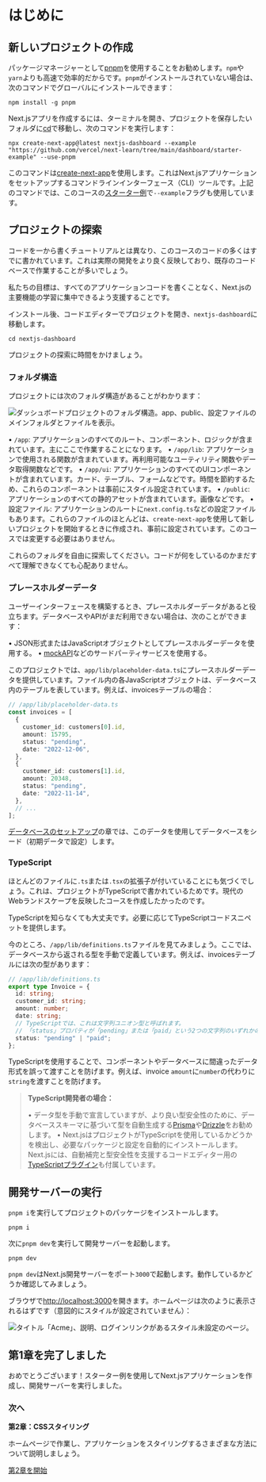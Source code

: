 # はじめに

## 新しいプロジェクトの作成

パッケージマネージャーとして[pnpm](https://pnpm.io/)を使用することをお勧めします。`npm`や`yarn`よりも高速で効率的だからです。`pnpm`がインストールされていない場合は、次のコマンドでグローバルにインストールできます：

```terminal
npm install -g pnpm
```

Next.jsアプリを作成するには、ターミナルを開き、プロジェクトを保存したいフォルダに[cd](https://developer.mozilla.org/en-US/docs/Learn/Tools_and_testing/Understanding_client-side_tools/Command_line#basic_built-in_terminal_commands)で移動し、次のコマンドを実行します：

```terminal
npx create-next-app@latest nextjs-dashboard --example "https://github.com/vercel/next-learn/tree/main/dashboard/starter-example" --use-pnpm
```

このコマンドは[create-next-app](https://nextjs.org/docs/app/api-reference/create-next-app)を使用します。これはNext.jsアプリケーションをセットアップするコマンドラインインターフェース（CLI）ツールです。上記のコマンドでは、このコースの[スターター例](https://github.com/vercel/next-learn/tree/main/dashboard/starter-example)で`--example`フラグも使用しています。

## プロジェクトの探索

コードを一から書くチュートリアルとは異なり、このコースのコードの多くはすでに書かれています。これは実際の開発をより良く反映しており、既存のコードベースで作業することが多いでしょう。

私たちの目標は、すべてのアプリケーションコードを書くことなく、Next.jsの主要機能の学習に集中できるよう支援することです。

インストール後、コードエディターでプロジェクトを開き、`nextjs-dashboard`に移動します。

```terminal
cd nextjs-dashboard
```

プロジェクトの探索に時間をかけましょう。

### フォルダ構造

プロジェクトには次のフォルダ構造があることがわかります：

![ダッシュボードプロジェクトのフォルダ構造。app、public、設定ファイルのメインフォルダとファイルを表示。](https://nextjs.org/_next/image?url=https%3A%2F%2Fh8DxKfmAPhn8O0p3.public.blob.vercel-storage.com%2Flearn%2Fdark%2Flearn-folder-structure.png&w=3840&q=75)

• `/app`: アプリケーションのすべてのルート、コンポーネント、ロジックが含まれています。主にここで作業することになります。
• `/app/lib`: アプリケーションで使用される関数が含まれています。再利用可能なユーティリティ関数やデータ取得関数などです。
• `/app/ui`: アプリケーションのすべてのUIコンポーネントが含まれています。カード、テーブル、フォームなどです。時間を節約するため、これらのコンポーネントは事前にスタイル設定されています。
• `/public`: アプリケーションのすべての静的アセットが含まれています。画像などです。
• 設定ファイル: アプリケーションのルートに`next.config.ts`などの設定ファイルもあります。これらのファイルのほとんどは、`create-next-app`を使用して新しいプロジェクトを開始するときに作成され、事前に設定されています。このコースでは変更する必要はありません。

これらのフォルダを自由に探索してください。コードが何をしているのかまだすべて理解できなくても心配ありません。

### プレースホルダーデータ

ユーザーインターフェースを構築するとき、プレースホルダーデータがあると役立ちます。データベースやAPIがまだ利用できない場合は、次のことができます：

• JSON形式またはJavaScriptオブジェクトとしてプレースホルダーデータを使用する。
• [mockAPI](https://mockapi.io/)などのサードパーティサービスを使用する。

このプロジェクトでは、`app/lib/placeholder-data.ts`にプレースホルダーデータを提供しています。ファイル内の各JavaScriptオブジェクトは、データベース内のテーブルを表しています。例えば、invoicesテーブルの場合：

```typescript
// /app/lib/placeholder-data.ts
const invoices = [
  {
    customer_id: customers[0].id,
    amount: 15795,
    status: "pending",
    date: "2022-12-06",
  },
  {
    customer_id: customers[1].id,
    amount: 20348,
    status: "pending",
    date: "2022-11-14",
  },
  // ...
];
```

[データベースのセットアップ](https://nextjs.org/learn/dashboard-app/setting-up-your-database)の章では、このデータを使用してデータベースをシード（初期データで設定）します。

### TypeScript

ほとんどのファイルに`.ts`または`.tsx`の拡張子が付いていることにも気づくでしょう。これは、プロジェクトがTypeScriptで書かれているためです。現代のWebランドスケープを反映したコースを作成したかったのです。

TypeScriptを知らなくても大丈夫です。必要に応じてTypeScriptコードスニペットを提供します。

今のところ、`/app/lib/definitions.ts`ファイルを見てみましょう。ここでは、データベースから返される型を手動で定義しています。例えば、invoicesテーブルには次の型があります：

```typescript
// /app/lib/definitions.ts
export type Invoice = {
  id: string;
  customer_id: string;
  amount: number;
  date: string;
  // TypeScriptでは、これは文字列ユニオン型と呼ばれます。
  // 「status」プロパティが「pending」または「paid」という2つの文字列のいずれかのみになることを意味します。
  status: "pending" | "paid";
};
```

TypeScriptを使用することで、コンポーネントやデータベースに間違ったデータ形式を誤って渡すことを防げます。例えば、invoice `amount`に`number`の代わりに`string`を渡すことを防げます。

> **TypeScript開発者の場合：**
>
> • データ型を手動で宣言していますが、より良い型安全性のために、データベーススキーマに基づいて型を自動生成する[Prisma](https://www.prisma.io/)や[Drizzle](https://orm.drizzle.team/)をお勧めします。
> • Next.jsはプロジェクトがTypeScriptを使用しているかどうかを検出し、必要なパッケージと設定を自動的にインストールします。Next.jsには、自動補完と型安全性を支援するコードエディター用の[TypeScriptプラグイン](https://nextjs.org/docs/app/building-your-application/configuring/typescript#typescript-plugin)も付属しています。

## 開発サーバーの実行

`pnpm i`を実行してプロジェクトのパッケージをインストールします。

```terminal
pnpm i
```

次に`pnpm dev`を実行して開発サーバーを起動します。

```terminal
pnpm dev
```

`pnpm dev`はNext.js開発サーバーをポート`3000`で起動します。動作しているかどうか確認してみましょう。

ブラウザで[http://localhost:3000](http://localhost:3000/)を開きます。ホームページは次のように表示されるはずです（意図的にスタイルが設定されていません）：

![タイトル「Acme」、説明、ログインリンクがあるスタイル未設定のページ。](https://nextjs.org/_next/image?url=https%3A%2F%2Fh8DxKfmAPhn8O0p3.public.blob.vercel-storage.com%2Flearn%2Fdark%2Facme-unstyled.png&w=3840&q=75)

## 第1章を完了しました

おめでとうございます！スターター例を使用してNext.jsアプリケーションを作成し、開発サーバーを実行しました。

### 次へ

**第2章：CSSスタイリング**

ホームページで作業し、アプリケーションをスタイリングするさまざまな方法について説明しましょう。

[第2章を開始](https://nextjs.org/learn/dashboard-app/css-styling)
